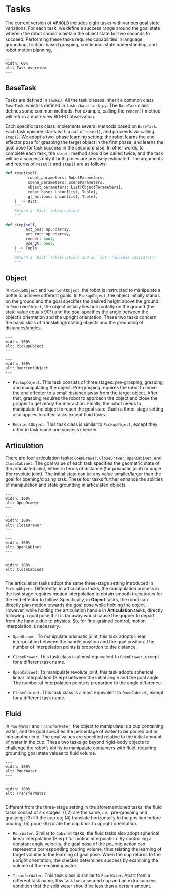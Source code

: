 # Tasks

The current version of <tt>ARNOLD</tt> includes eight tasks with various goal state variations. For each task, we define a success range around the goal state wherein the robot should maintain the object state for two seconds to succeed. Performing these tasks requires capabilities in language grounding, friction-based grasping, continuous state understanding, and robot motion planning.

```{image} tasks.png
---
width: 60%
alt: Task overview
---
```

## BaseTask

Tasks are defined in `tasks/`. All the task classes inherit a common class `BaseTask`, which is defined in `tasks/base_task.py`. The `BaseTask` class defines some common methods. For example, calling the `render()` method will return a multi-view RGB-D observation.

Each specific task class implements several methods based on `BaseTask`. Each task episode starts with a call of `reset()`, and proceeds via calling `step()`. We adopt a two-phase learning setting: the robot learns the end effector pose for grasping the target object in the first phase, and learns the goal pose for task success in the second phase. In other words, to complete each task, the `step()` method should be called twice, and the task will be a success only if both poses are precisely estimated. The arguments and returns of `reset()` and `step()` are as follows:

```python
def reset(self,
          robot_parameters: RobotParameters,
          scene_parameters: SceneParameters,
          object_parameters: List[ObjectParameters],
          robot_base: Union[List, Tuple],
          gt_actions: Union[List, Tuple],
    )  -> Dict:
    """
    Return a `Dict` (observation)
    """
```

```python
def step(self,
         act_pos: np.ndarray,
         act_rot: np.ndarray,
         render: bool,
         use_gt: bool,
    ) -> Tuple
    """
    Return a `Dict` (observation) and an `int` (success indicator):
    """
```

## Object

In `PickupObject` and `ReorientObject`, the robot is instructed to manipulate a bottle to achieve different goals. In `PickupObject`, the object initially stands on the ground and the goal specifies the desired height above the ground. In `ReorientObject`, the object initially lies horizontally on the ground (the state value equals 90°) and the goal specifies the angle between the object’s orientation and the upright orientation. These two tasks concern the basic skills of translating/rotating objects and the grounding of distances/angles.

```{image} illu-pickup_object.png
---
width: 100%
alt: PickupObject
---
```

```{image} illu-reorient_object.png
---
width: 100%
alt: ReorientObject
---
```

- `PickupObject`. This task consists of three stages: pre-grasping, grasping, and manipulating the object. Pre-grasping requires the robot to move the end effector to a small distance away from the target object. After that, grasping requires the robot to approach the object and close the gripper to get ready for interaction. Finally, the robot needs to manipulate the object to reach the goal state. Such a three-stage setting also applies to other tasks except fluid tasks.

- `ReorientObject`. This task class is similar to `PickupObject`, except they differ in task name and success checker.

## Articulation

There are four articulation tasks: `OpenDrawer`, `CloseDrawer`, `OpenCabinet`, and `CloseCabinet`. The goal value of each task specifies the geometric state of the articulated joint, either in terms of distance (for prismatic joint) or angle (for revolute joint). The initial state can be any value smaller/larger than the goal for opening/closing task. These four tasks further enhance the abilities of manipulation and state grounding in articulated objects.

```{image} illu-open_drawer.png
---
width: 100%
alt: OpenDrawer
---
```

```{image} illu-close_drawer.png
---
width: 100%
alt: CloseDrawer
---
```

```{image} illu-open_cabinet.png
---
width: 100%
alt: OpenCabinet
---
```

```{image} illu-close_cabinet.png
---
width: 100%
alt: CloseCabinet
---
```

The articulation tasks adopt the same three-stage setting introduced in `PickupObject`. Differently, in articulation tasks, the manipulation process in the last stage requires motion interpolation to obtain smooth trajectories for the end effector to follow. Specifically, in **Object** tasks, the robot can directly plan motion towards the goal pose while holding the object. However, while holding the articulation handle in **Articulation** tasks, directly following a goal pose that is far away would cause the gripper to depart from the handle due to physics. So, for fine-grained control, motion interpolation is necessary.

- `OpenDrawer`. To manipulate prismatic joint, this task adopts linear interpolation between the handle position and the goal position. The number of interpolation points is proportion to the distance.

- `CloseDrawer`. This task class is almost equivalent to `OpenDrawer`, except for a different task name.

- `OpenCabinet`. To manipulate revolute joint, this task adopts spherical linear interpolation (Slerp) between the initial angle and the goal angle. The number of interpolation points is proportion to the angle difference.

- `CloseCabinet`. This task class is almost equivalent to `OpenCabinet`, except for a different task name.

## Fluid

In `PourWater` and `TransferWater`, the object to manipulate is a cup containing water, and the goal specifies the percentage of water to be poured out or into another cup. The goal values are specified relative to the initial amount of water in the cup. These two tasks go beyond rigid-body objects to challenge the robot’s ability to manipulate containers with fluid, requiring grounding goal state values to fluid volume.

```{image} illu-pour_water.png
---
width: 100%
alt: PourWater
---
```

```{image} illu-transfer_water.png
---
width: 100%
alt: TransferWater
---
```

Different from the three-stage setting in the aforementioned tasks, the fluid tasks consist of six stages: (1,2) are the same, *i.e.*, pre-grasping and grasping; (3) lift the cup up; (4) translate horizontally to the position before pouring; (5) pour; (6) rotate the cup back to upright orientation.

- `PourWater`. Similar to `Cabinet` tasks, the fluid tasks also adopt spherical linear interpolation (Slerp) for motion interpolation. By controlling a constant angle velocity, the goal pose of the pouring action can represent a corresponding pouring volume, thus relating the learning of target volume to the learning of goal pose. When the cup returns to the upright orientation, the checker determines success by examining the volume of the remaining water.

- `TransferWater`. This task class is similar to `PourWater`. Apart from a different task name, this task has a second cup and an extra success condition that the split water should be less than a certain amount.
